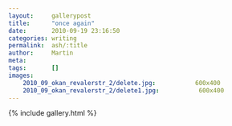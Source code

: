 ```yaml
---
layout:     gallerypost
title:      "once again"
date:       2010-09-19 23:16:50
categories: writing
permalink:  ash/:title
author:     Martin
meta:
tags:       []
images:
    2010_09_okan_revalerstr_2/delete.jpg:           600x400
    2010_09_okan_revalerstr_2/delete1.jpg:           600x400
---
```


{% include gallery.html %}

